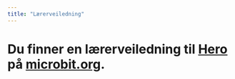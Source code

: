 ```yaml
---
title: "Lærerveiledning"
---
```


# Du finner en lærerveiledning til [Hero](https://www.microbit.co.uk/blocks/lessons/hero/activity) på [microbit.org](https://www.microbit.co.uk/blocks/lessons/hero).
